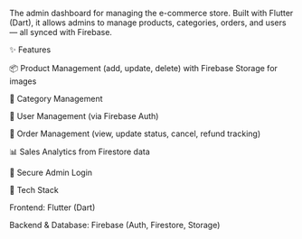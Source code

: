 The admin dashboard for managing the e-commerce store. Built with Flutter (Dart), it allows admins to manage products, categories, orders, and users — all synced with Firebase.

✨ Features

📦 Product Management (add, update, delete) with Firebase Storage for images

📂 Category Management

👥 User Management (via Firebase Auth)

📑 Order Management (view, update status, cancel, refund tracking)

📊 Sales Analytics from Firestore data

🔐 Secure Admin Login

🚀 Tech Stack

Frontend: Flutter (Dart)

Backend & Database: Firebase (Auth, Firestore, Storage)
